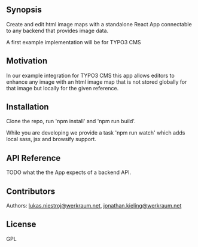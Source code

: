 ## Synopsis

Create and edit html image maps with a standalone React App connectable to any backend that provides image data.

A first example implementation will be for TYPO3 CMS

## Motivation

In our example integration for TYPO3 CMS this app allows editors to enhance any image with an html image map that is not stored globally for that image but locally for the given reference.

## Installation

Clone the repo, run 'npm install' and 'npm run build'.

While you are developing we provide a task 'npm run watch' which adds local sass, jsx and browsify support.

## API Reference

TODO what the the App expects of a backend API.

## Contributors

Authors: lukas.niestroj@werkraum.net, jonathan.kieling@werkraum.net

## License

GPL
